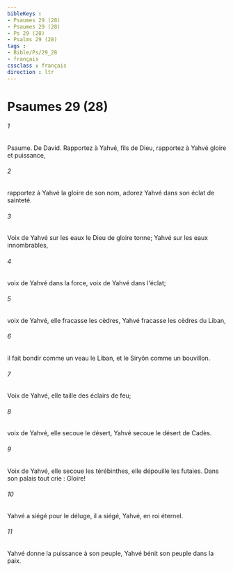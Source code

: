 ```yaml
---
bibleKeys : 
- Psaumes 29 (28)
- Psaumes 29 (28)
- Ps 29 (28)
- Psalms 29 (28)
tags : 
- Bible/Ps/29_28
- français
cssclass : français
direction : ltr
---
```


# Psaumes 29 (28)

###### 1
Psaume. De David. Rapportez à Yahvé, fils de Dieu, rapportez à Yahvé gloire et puissance,
###### 2
rapportez à Yahvé la gloire de son nom, adorez Yahvé dans son éclat de sainteté.
###### 3
Voix de Yahvé sur les eaux le Dieu de gloire tonne; Yahvé sur les eaux innombrables,
###### 4
voix de Yahvé dans la force, voix de Yahvé dans l'éclat;
###### 5
voix de Yahvé, elle fracasse les cèdres, Yahvé fracasse les cèdres du Liban,
###### 6
il fait bondir comme un veau le Liban, et le Siryôn comme un bouvillon.
###### 7
Voix de Yahvé, elle taille des éclairs de feu;
###### 8
voix de Yahvé, elle secoue le désert, Yahvé secoue le désert de Cadès.
###### 9
Voix de Yahvé, elle secoue les térébinthes, elle dépouille les futaies. Dans son palais tout crie : Gloire!
###### 10
Yahvé a siégé pour le déluge, il a siégé, Yahvé, en roi éternel.
###### 11
Yahvé donne la puissance à son peuple, Yahvé bénit son peuple dans la paix.
